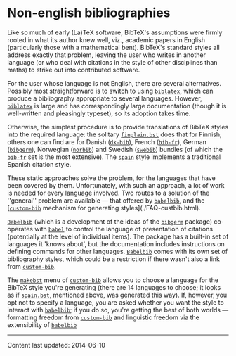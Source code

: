 # Non-english bibliographies

Like so much of early (La)TeX software, BibTeX's assumptions were
firmly rooted in what its author knew well, viz., academic papers in
English (particularly those with a mathematical bent).  BibTeX's
standard styles all address exactly that problem, leaving the user who
writes in another language (or who deal with citations in the style of
other disciplines than maths) to strike out into contributed software.

For the user whose language is not English, there are several
alternatives.  Possibly most straightforward is to switch to using
[`biblatex`](http://ctan.org/pkg/biblatex), which can produce a bibliography appropriate to
several languages.  However, [`biblatex`](http://ctan.org/pkg/biblatex) is large and has
correspondingly large documentation (though it is well-written and
pleasingly typeset), so its adoption takes time.

Otherwise, the simplest procedure is to provide translations of
BibTeX styles into the
required language: the solitary [`finplain.bst`](http://ctan.org/pkg/finplain.bst) does that for
Finnish; others one can find are for Danish ([`dk-bib`](http://ctan.org/pkg/dk-bib)), French
([`bib-fr`](http://ctan.org/pkg/bib-fr)), German ([`bibgerm`](http://ctan.org/pkg/bibgerm)), Norwegian
([`norbib`](http://ctan.org/pkg/norbib)) and Swedish ([`swebib`](http://ctan.org/pkg/swebib)) bundles (of which
the [`bib-fr`](http://ctan.org/pkg/bib-fr) set is the most extensive).  The [`spain`](http://ctan.org/pkg/spain)
style implements a traditional Spanish citation style.

These static approaches solve the problem, for the languages that have
been covered by them.  Unfortunately, with such an approach, a lot of
work is needed for every language involved.  Two routes to a solution
of the ''general'' problem are available&nbsp;&mdash; that offered by
[`babelbib`](http://ctan.org/pkg/babelbib), and the 
[[`custom-bib`](http://ctan.org/pkg/custom-bib) mechanism for generating styles](./FAQ-custbib.html).

[`Babelbib`](http://ctan.org/pkg/Babelbib) (which is a development of the ideas of the
[`bibgerm`](http://ctan.org/pkg/bibgerm) package) co-operates with [`babel`](http://ctan.org/pkg/babel) to control
the language of presentation of citations (potentially at the level of
individual items).  The package has a built-in set of languages it
'knows about', but the documentation includes instructions on defining
commands for other languages.  [`Babelbib`](http://ctan.org/pkg/Babelbib) comes with its own
set of bibliography styles, which could be a restriction if there
wasn't also a link from [`custom-bib`](http://ctan.org/pkg/custom-bib).

The [`makebst`](http://ctan.org/pkg/makebst) menu of [`custom-bib`](http://ctan.org/pkg/custom-bib) allows you to
choose a language for the BibTeX style you're generating (there are
14 languages to choose; it looks as if [`spain.bst`](http://ctan.org/pkg/spain.bst), mentioned
above, was generated this way).  If, however, you opt not to specify a
language, you are asked whether you want the style to interact with
[`babelbib`](http://ctan.org/pkg/babelbib); if you do so, you're getting the best of both
worlds&nbsp;&mdash; formatting freedom from [`custom-bib`](http://ctan.org/pkg/custom-bib) and linguistic
freedom via the extensibility of [`babelbib`](http://ctan.org/pkg/babelbib)


----

Content last updated: 2014-06-10
